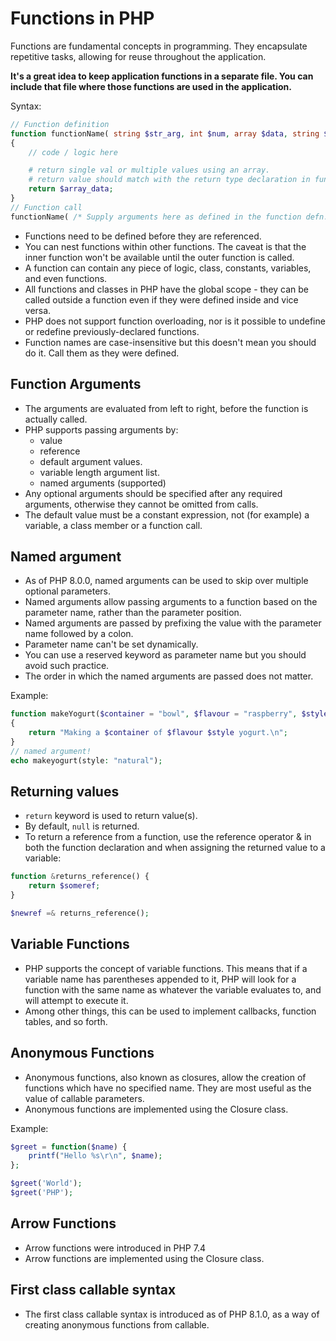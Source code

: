 # Functions in PHP

Functions are fundamental concepts in programming. They encapsulate repetitive tasks, allowing for reuse throughout the application.

**It's a great idea to keep application functions in a separate file. You can include that file where those functions are used in the application.**

Syntax:

```php
// Function definition
function functionName( string $str_arg, int $num, array $data, string $optional_arg = 'default val' ): array
{
    // code / logic here

    # return single val or multiple values using an array.
    # return value should match with the return type declaration in function definition
    return $array_data;
}
// Function call
functionName( /* Supply arguments here as defined in the function defn. */ );
```

- Functions need to be defined before they are referenced.
- You can nest functions within other functions. The caveat is that the inner function won't be available until the outer function is called.
- A function can contain any piece of logic, class, constants, variables, and even functions.
- All functions and classes in PHP have the global scope - they can be called outside a function even if they were defined inside and vice versa.
- PHP does not support function overloading, nor is it possible to undefine or redefine previously-declared functions.
- Function names are case-insensitive but this doesn't mean you should do it. Call them as they were defined.

## Function Arguments

- The arguments are evaluated from left to right, before the function is actually called.
- PHP supports passing arguments by:
  - value
  - reference
  - default argument values.
  - variable length argument list.
  - named arguments (supported)
- Any optional arguments should be specified after any required arguments, otherwise they cannot be omitted from calls.
- The default value must be a constant expression, not (for example) a variable, a class member or a function call.

## Named argument

- As of PHP 8.0.0, named arguments can be used to skip over multiple optional parameters.
- Named arguments allow passing arguments to a function based on the parameter name, rather than the parameter position.
- Named arguments are passed by prefixing the value with the parameter name followed by a colon.
- Parameter name can't be set dynamically.
- You can use a reserved keyword as parameter name but you should avoid such practice.
- The order in which the named arguments are passed does not matter.

Example:

```php
function makeYogurt($container = "bowl", $flavour = "raspberry", $style = "Greek")
{
    return "Making a $container of $flavour $style yogurt.\n";
}
// named argument!
echo makeyogurt(style: "natural");
```

## Returning values

- `return` keyword is used to return value(s).
- By default, `null` is returned.
- To return a reference from a function, use the reference operator & in both the function declaration and when assigning the returned value to a variable:

```php
function &returns_reference() {
    return $someref;
}

$newref =& returns_reference();
```

## Variable Functions

- PHP supports the concept of variable functions. This means that if a variable name has parentheses appended to it, PHP will look for a function with the same name as whatever the variable evaluates to, and will attempt to execute it.
- Among other things, this can be used to implement callbacks, function tables, and so forth.

## Anonymous Functions

- Anonymous functions, also known as closures, allow the creation of functions which have no specified name. They are most useful as the value of callable parameters.
- Anonymous functions are implemented using the Closure class.

Example:

```php
$greet = function($name) {
    printf("Hello %s\r\n", $name);
};

$greet('World');
$greet('PHP');
```

## Arrow Functions

- Arrow functions were introduced in PHP 7.4
- Arrow functions are implemented using the Closure class.

## First class callable syntax

- The first class callable syntax is introduced as of PHP 8.1.0, as a way of creating anonymous functions from callable.
